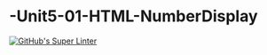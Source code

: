 # -Unit5-01-HTML-NumberDisplay
[![GitHub's Super Linter](https://github.com/ICS20-Programming-Remy-S/-Unit5-01-HTML-NumberDisplay/workflows/GitHub's%20Super%20Linter/badge.svg)](https://github.com/ICS20-Programming-Remy-S/-Unit5-01-HTML-NumberDisplay/actions)
